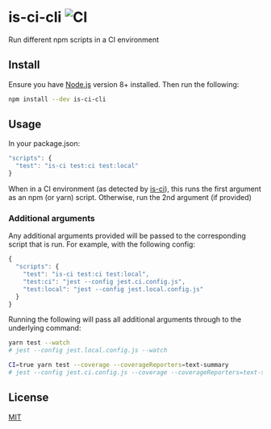 # is-ci-cli ![CI](https://github.com/YellowKirby/is-ci-cli/workflows/CI/badge.svg)

Run different npm scripts in a CI environment

## Install

Ensure you have [Node.js](https://nodejs.org) version 8+ installed. Then run the following:

```sh
npm install --dev is-ci-cli
```

## Usage

In your package.json:

```js
"scripts": {
  "test": "is-ci test:ci test:local"
}
```

When in a CI environment (as detected by
[is-ci](https://github.com/watson/is-ci)), this runs the first argument as an
npm (or yarn) script. Otherwise, run the 2nd argument (if provided)

### Additional arguments

Any additional arguments provided will be passed to the corresponding script that is run. For example,
with the following config:

```js
{
  "scripts": {
    "test": "is-ci test:ci test:local",
    "test:ci": "jest --config jest.ci.config.js",
    "test:local": "jest --config jest.local.config.js"
  }
}
```

Running the following will pass all additional arguments through to the
underlying command:

```sh
yarn test --watch
# jest --config jest.local.config.js --watch

CI=true yarn test --coverage --coverageReporters=text-summary
# jest --config jest.ci.config.js --coverage --coverageReporters=text-summary
```

## License

[MIT](./LICENSE)
